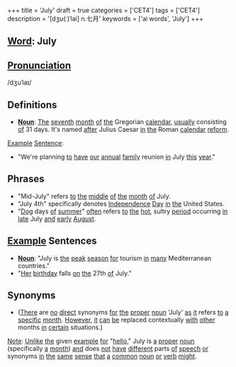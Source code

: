 +++
title = 'July'
draft = true
categories = ['CET4']
tags = ['CET4']
description = '[dʒu(ː)ˈlai] n.七月'
keywords = ['ai words', 'July']
+++

## [Word](/post/word/): July

## [Pronunciation](/post/pronunciation/)
/dʒuˈlaɪ/

## Definitions
- **[Noun](/post/noun/)**: [The](/post/the/) [seventh](/post/seventh/) [month](/post/month/) [of](/post/of/) [the](/post/the/) Gregorian [calendar](/post/calendar/), [usually](/post/usually/) consisting [of](/post/of/) 31 days. It's named [after](/post/after/) Julius Caesar [in](/post/in/) [the](/post/the/) Roman [calendar](/post/calendar/) [reform](/post/reform/).

[Example](/post/example/) [Sentence](/post/sentence/): 
- "We're planning [to](/post/to/) [have](/post/have/) [our](/post/our/) [annual](/post/annual/) [family](/post/family/) reunion [in](/post/in/) July [this](/post/this/) [year](/post/year/)."

## Phrases
- "Mid-July" refers [to](/post/to/) [the](/post/the/) [middle](/post/middle/) [of](/post/of/) [the](/post/the/) [month](/post/month/) [of](/post/of/) July.
- "July 4th" specifically denotes [Independence](/post/independence/) [Day](/post/day/) [in](/post/in/) [the](/post/the/) United States.
- "[Dog](/post/dog/) days [of](/post/of/) [summer](/post/summer/)" [often](/post/often/) refers [to](/post/to/) [the](/post/the/) [hot](/post/hot/), sultry [period](/post/period/) occurring [in](/post/in/) [late](/post/late/) July [and](/post/and/) [early](/post/early/) [August](/post/august/).

## [Example](/post/example/) Sentences
- **[Noun](/post/noun/)**: "July is [the](/post/the/) [peak](/post/peak/) [season](/post/season/) [for](/post/for/) tourism [in](/post/in/) [many](/post/many/) Mediterranean countries."
- "[Her](/post/her/) [birthday](/post/birthday/) falls [on](/post/on/) [the](/post/the/) 27th [of](/post/of/) July."

## Synonyms
- ([There](/post/there/) are [no](/post/no/) [direct](/post/direct/) synonyms [for](/post/for/) [the](/post/the/) [proper](/post/proper/) [noun](/post/noun/) 'July' [as](/post/as/) [it](/post/it/) refers [to](/post/to/) [a](/post/a/) [specific](/post/specific/) [month](/post/month/). [However](/post/however/), [it](/post/it/) [can](/post/can/) [be](/post/be/) replaced contextually [with](/post/with/) [other](/post/other/) months [in](/post/in/) [certain](/post/certain/) situations.)
  
[Note](/post/note/): [Unlike](/post/unlike/) [the](/post/the/) given [example](/post/example/) [for](/post/for/) "[hello](/post/hello/)," July is [a](/post/a/) [proper](/post/proper/) [noun](/post/noun/) (specifically [a](/post/a/) [month](/post/month/)) [and](/post/and/) does [not](/post/not/) [have](/post/have/) [different](/post/different/) parts [of](/post/of/) [speech](/post/speech/) [or](/post/or/) synonyms [in](/post/in/) [the](/post/the/) [same](/post/same/) [sense](/post/sense/) [that](/post/that/) [a](/post/a/) [common](/post/common/) [noun](/post/noun/) [or](/post/or/) [verb](/post/verb/) [might](/post/might/).
